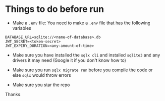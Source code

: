 # Things to do before run
- Make a `.env` file: You need to make a `.env` file that has the following variables
```env
DATABASE_URL=sqlite://<name-of-database>.db
JWT_SECRET=<token-secret>
JWT_EXPIRY_DURATION=<any-amount-of-time>
```
- Make sure you have installed the `sqlx cli` and installed `sqlite3` and any drivers it may need (Google it if you don't know how to)

- Make sure you run `sqlx migrate run` before you compile the code or else `sqlx` would throw errors

- Make sure you star the repo

Thanks